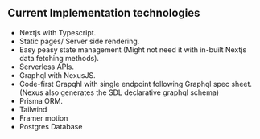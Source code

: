 ## Current Implementation technologies

- Nextjs with Typescript.
- Static pages/ Server side rendering.
- Easy peasy state management (Might not need it with in-built Nextjs data fetching methods).
- Serverless APIs.
- Graphql with NexusJS.
- Code-first Grapqhl with single endpoint following Graphql spec sheet. (Nexus also generates the SDL declarative graphql schema)
- Prisma ORM.
- Tailwind
- Framer motion
- Postgres Database
